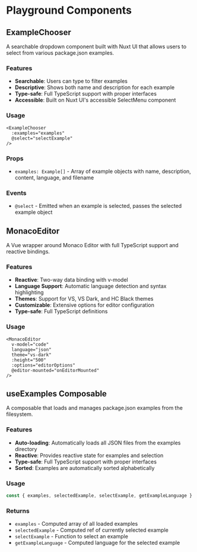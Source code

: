# Playground Components

## ExampleChooser

A searchable dropdown component built with Nuxt UI that allows users to select from various package.json examples.

### Features

- **Searchable**: Users can type to filter examples
- **Descriptive**: Shows both name and description for each example
- **Type-safe**: Full TypeScript support with proper interfaces
- **Accessible**: Built on Nuxt UI's accessible SelectMenu component

### Usage

```vue
<ExampleChooser 
  :examples="examples" 
  @select="selectExample"
/>
```

### Props

- `examples: Example[]` - Array of example objects with name, description, content, language, and filename

### Events

- `@select` - Emitted when an example is selected, passes the selected example object

## MonacoEditor

A Vue wrapper around Monaco Editor with full TypeScript support and reactive bindings.

### Features

- **Reactive**: Two-way data binding with v-model
- **Language Support**: Automatic language detection and syntax highlighting
- **Themes**: Support for VS, VS Dark, and HC Black themes
- **Customizable**: Extensive options for editor configuration
- **Type-safe**: Full TypeScript definitions

### Usage

```vue
<MonacoEditor
  v-model="code"
  language="json"
  theme="vs-dark"
  :height="500"
  :options="editorOptions"
  @editor-mounted="onEditorMounted"
/>
```

## useExamples Composable

A composable that loads and manages package.json examples from the filesystem.

### Features

- **Auto-loading**: Automatically loads all JSON files from the examples directory
- **Reactive**: Provides reactive state for examples and selection
- **Type-safe**: Full TypeScript support with proper interfaces
- **Sorted**: Examples are automatically sorted alphabetically

### Usage

```typescript
const { examples, selectedExample, selectExample, getExampleLanguage } = useExamples()
```

### Returns

- `examples` - Computed array of all loaded examples
- `selectedExample` - Computed ref of currently selected example
- `selectExample` - Function to select an example
- `getExampleLanguage` - Computed language for the selected example

